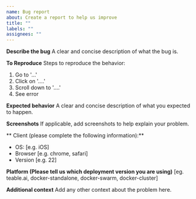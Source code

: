 ```yaml
---
name: Bug report
about: Create a report to help us improve
title: ""
labels: ""
assignees: ""
---
```


**Describe the bug**
A clear and concise description of what the bug is.

**To Reproduce**
Steps to reproduce the behavior:

1. Go to '...'
2. Click on '....'
3. Scroll down to '....'
4. See error

**Expected behavior**
A clear and concise description of what you expected to happen.

**Screenshots**
If applicable, add screenshots to help explain your problem.

** Client (please complete the following information):**

- OS: [e.g. iOS]
- Browser [e.g. chrome, safari]
- Version [e.g. 22]

**Platform (Please tell us which deployment version you are using)**
[eg. teable.ai, docker-standalone, docker-swarm, docker-cluster]

**Additional context**
Add any other context about the problem here.
